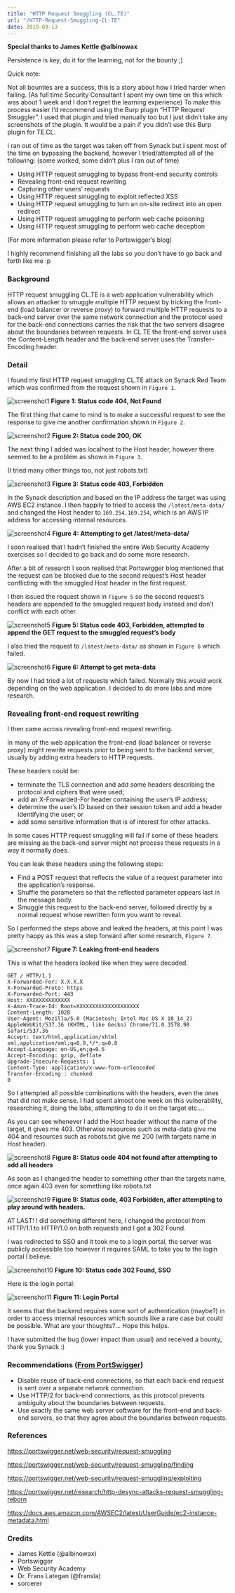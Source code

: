 ```yaml
---
title: "HTTP Request Smuggling (CL.TE)"
url: "/HTTP-Request-Smuggling-CL-TE"
date: 2019-09-13
---
```


**Special thanks to James Kettle @albinowax**

Persistence is key, do it for the learning, not for the bounty ;)

Quick note:

Not all bounties are a success, this is a story about how I tried harder when failing. (As full time Security Consultant I spent my own time on this which was about 1 week and I don’t regret the learning experience)
To make this process easier I’d recommend using the Burp plugin “HTTP Request Smuggler”. I used that plugin and tried manually too but I just didn’t take any screenshots of the plugin. It would be a pain if you didn’t use this Burp plugin for TE.CL.

I ran out of time as the target was taken off from Synack but I spent most of the time on bypassing the backend, however I tried/attempted all of the following: (some worked, some didn’t plus I ran out of time)

* Using HTTP request smuggling to bypass front-end security controls
* Revealing front-end request rewriting
* Capturing other users’ requests
* Using HTTP request smuggling to exploit reflected XSS
* Using HTTP request smuggling to turn an on-site redirect into an open redirect
* Using HTTP request smuggling to perform web cache poisoning
* Using HTTP request smuggling to perform web cache deception

(For more information please refer to Portswigger’s blog)

I highly recommend finishing all the labs so you don’t have to go back and forth like me :p

### Background

HTTP request smuggling CL.TE is a web application vulnerability which allows an attacker to smuggle multiple HTTP request by tricking the front-end (load balancer or reverse proxy) to forward multiple HTTP requests to a back-end server over the same network connection and the protocol used for the back-end connections carries the risk that the two servers disagree about the boundaries between requests.
In CL.TE the front-end server uses the Content-Length header and the back-end server uses the Transfer-Encoding header.

### Detail
I found my first HTTP request smuggling CL.TE attack on Synack Red Team which was confirmed from the request shown in `Figure 1`.

![screenshot1](/HTTP-Request-Smuggling-CL-TE/screenshot1.png)
**Figure 1: Status code 404, Not Found**


The first thing that came to mind is to make a successful request to see the response to give me another confirmation shown in `Figure 2`.

![screenshot2](/HTTP-Request-Smuggling-CL-TE/screenshot2.png)
**Figure 2: Status code 200, OK**

The next thing I added was localhost to the Host header, however there seemed to be a problem as shown in `Figure 3`.

(I tried many other things too, not just robots.txt)


![screenshot3](/HTTP-Request-Smuggling-CL-TE/screenshot3.png)
**Figure 3: Status code 403, Forbidden**

In the Synack description and based on the IP address the target was using AWS EC2 instance. I then happily to tried to access the `/latest/meta-data/` and changed the Host header to `169.254.169.254`, which is an AWS IP address for accessing internal resources.

![screenshot4](/HTTP-Request-Smuggling-CL-TE/screenshot4.png)
**Figure 4: Attempting to get /latest/meta-data/**

I soon realised that I hadn’t finished the entire Web Security Academy exercises so I decided to go back and do some more research.

After a bit of research I soon realised that Portswigger blog mentioned that the request can be blocked due to the second request’s Host header conflicting with the smuggled Host header in the first request.

I then issued the request shown in `Figure 5` so the second request’s headers are appended to the smuggled request body instead and don’t conflict with each other.

![screenshot5](/HTTP-Request-Smuggling-CL-TE/screenshot5.png)
**Figure 5: Status code 403, Forbidden, attempted to append the GET request to the smuggled request’s body**

I also tried the request to `/latest/meta-data/` as shown in `Figure 6` which failed.

![screenshot6](/HTTP-Request-Smuggling-CL-TE/screenshot6.png)
**Figure 6: Attempt to get meta-data**

By now I had tried a lot of requests which failed. Normally this would work depending on the web application. I decided to do more labs and more research.



### Revealing front-end request rewriting
I then came across revealing front-end request rewriting.

In many of the web application the front-end (load balancer or reverse proxy) might rewrite requests prior to being sent to the backend server, usually by adding extra headers to HTTP requests.

These headers could be:

* terminate the TLS connection and add some headers describing the protocol and ciphers that were used;
* add an X-Forwarded-For header containing the user’s IP address;
* determine the user’s ID based on their session token and add a header identifying the user; or
* add some sensitive information that is of interest for other attacks.

In some cases HTTP request smuggling will fail if some of these headers are missing as the back-end server might not process these requests in a way it normally does.

You can leak these headers using the following steps:

* Find a POST request that reflects the value of a request parameter into the application’s response.
* Shuffle the parameters so that the reflected parameter appears last in the message body.
* Smuggle this request to the back-end server, followed directly by a normal request whose rewritten form you want to reveal.

So I performed the steps above and leaked the headers, at this point I was pretty happy as this was a step forward after some research, `Figure 7`.

![screenshot7](/HTTP-Request-Smuggling-CL-TE/screenshot7.png)
**Figure 7: Leaking front-end headers**

This is what the headers looked like when they were decoded.

```
GET / HTTP/1.1
X-Forwarded-For: X.X.X.X
X-Forwarded-Proto: https
X-Forwarded-Port: 443
Host: XXXXXXXXXXXXXX
X-Amzn-Trace-Id: Root=XXXXXXXXXXXXXXXXXXXX
Content-Length: 1028
User-Agent: Mozilla/5.0 (Macintosh; Intel Mac OS X 10_14_2) AppleWebKit/537.36 (KHTML, like Gecko) Chrome/71.0.3578.98 Safari/537.36
Accept: text/html,application/xhtml xml,application/xml;q=0.9,*/*;q=0.8
Accept-Language: en-US,en;q=0.5
Accept-Encoding: gzip, deflate
Upgrade-Insecure-Requests: 1
Content-Type: application/x-www-form-urlencoded
Transfer-Encoding : chunked
0
```

So I attempted all possible combinations with the headers, even the ones that did not make sense. I had spent almost one week on this vulnerability, researching it, doing the labs, attempting to do it on the target etc....

As you can see whenever I add the Host header without the name of the target, it gives me 403. Otherwise resources such as meta-data give me 404 and resources such as robots.txt give me 200 (with targets name in Host header).

![screenshot8](/HTTP-Request-Smuggling-CL-TE/screenshot8.png)
**Figure 8: Status code 404 not found after attempting to add all headers**

As soon as I changed the header to something other than the targets name, once again 403 even for something like robots.txt

![screenshot9](/HTTP-Request-Smuggling-CL-TE/screenshot9.png)
**Figure 9: Status code, 403 Forbidden, after attempting to play around with headers.**

AT LAST! I did something different here, I changed the protocol from HTTP/1.1 to HTTP/1.0 on both requests and I got a 302 Found.

I was redirected to SSO and it took me to a login portal, the server was publicly accessible too however it requires SAML to take you to the login portal I believe.

![screenshot10](/HTTP-Request-Smuggling-CL-TE/screenshot10.png)
**Figure 10: Status code 302 Found, SSO**

Here is the login portal:

![screenshot11](/HTTP-Request-Smuggling-CL-TE/screenshot11.png)
**Figure 11: Login Portal**

It seems that the backend requires some sort of authentication (maybe?) in order to access internal resources which sounds like a rare case but could be possible. What are your thoughts?... Hope this helps.

I have submitted the bug (lower impact than usual) and received a bounty, thank you Synack :)


### Recommendations ([From PortSwigger](https://portswigger.net/web-security/request-smuggling))
* Disable reuse of back-end connections, so that each back-end request is sent over a separate network connection.
* Use HTTP/2 for back-end connections, as this protocol prevents ambiguity about the boundaries between requests.
* Use exactly the same web server software for the front-end and back-end servers, so that they agree about the boundaries between requests.


### References
<https://portswigger.net/web-security/request-smuggling>

<https://portswigger.net/web-security/request-smuggling/finding>

<https://portswigger.net/web-security/request-smuggling/exploiting>

<https://portswigger.net/research/http-desync-attacks-request-smuggling-reborn>

<https://docs.aws.amazon.com/AWSEC2/latest/UserGuide/ec2-instance-metadata.html>

### Credits
* James Kettle (@albinowax)
* Portswigger
* Web Security Academy
* Dr. Frans Lategan (@fransla)
* sorcerer
